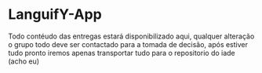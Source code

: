 # LanguifY-App
Todo contéudo das entregas estará disponibilizado aqui, qualquer alteração o grupo todo deve ser contactado para a tomada de decisão, após estiver tudo pronto iremos apenas transportar tudo para o repositorio do iade (acho eu)
